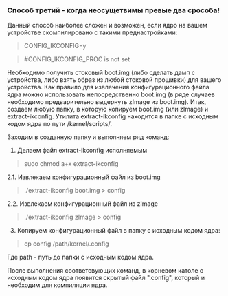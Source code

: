 
###  Способ третий - когда неосущетвимы превые два срособа!

Данный способ наиболее сложен и возможен, если ядро на вашем устройстве скомпилировано с такими преднастройками:

 > CONFIG_IKCONFIG=y
 
 > #CONFIG_IKCONFIG_PROC is not set

Необходимо получить стоковый boot.img (либо сделать дамп с устройства, либо взять образ из любой стоковой прошивки)  для вашего устройства. Как правило для извлечения конфигурационного файла ядра можно использовать непосредственно boot.img (в ряде случаев необходимо предварительно выдернуть zImage из boot.img). Итак, создаем любую папку, в которую копируем boot.img (или zImage) и extract-ikconfig. Утилита extract-ikconfig находится в папке с исходным кодом ядра по пути /kernel/scripts/.

 Заходим в созданную папку и выполняем ряд команд:

1. Делаем файл extract-ikconfig исполняемым

> sudo chmod a+x extract-ikconfig

2.1. Извлекаем конфигурационный файл из boot.img

> ./extract-ikconfig boot.img > config

2.2. Извлекаем конфигурационный файл из zImage

> ./extract-ikconfig zImage > config

3. Копируем конфигурационный файл в папку с исходным кодом ядра:

> cp config /path/kernel/.config

Где path - путь до папки с исходным кодом ядра.

 

После выполнения соответсвующих команд, в корневом католе с исходным кодом ядра появится скрытый файл ".config", который и необходим для компиляции ядра.
